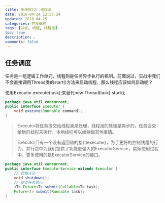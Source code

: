 ```yaml
---
title: 多线程(2) 线程池
date: 2018-04-24 12:37:24
updated: 2018-04-25
categories: 并发编程
tags: [并发, 线程, 线程池]
toc: true
description: 。
comments: false
---
```


## 任务调度

任务是一组逻辑工作单元，线程则是任务异步执行的机制。前面说过，实战中我们不会直接调用Thread类的start()方法来启动线程，那么线程应该如何启动呢？

使用Executor.execute(task);来替代new Thread(task).start();

```java
package java.util.concurrent;
public interface Executor {
    void execute(Runnable command);
}
```

> Executor将任务提交给线程池来处理，线程池的处理是异步的，任务会交给新的线程来执行，本地线程可以继续做其他事情。
>
> Executor只有一个没有返回值的接口execute()，为了更好的控制线程的行为，并行包中为我们提供了功能更强大的ExecutorService，实际使用过程中，更多使用的是ExecutorService的接口。

```java
package java.util.concurrent;
public interface ExecutorService extends Executor {
  	// 优雅关闭
	void shutdown();  
	// 提交任务执行
	<T> Future<T> submit(Callable<T> task);
	Future<?> submit(Runnable task);	
}
```

